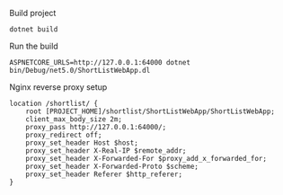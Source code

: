 ﻿Build project
    
    dotnet build

Run the build
 
    ASPNETCORE_URLS=http://127.0.0.1:64000 dotnet bin/Debug/net5.0/ShortListWebApp.dl

Nginx reverse proxy setup

    location /shortlist/ {
	    root [PROJECT_HOME]/shortlist/ShortListWebApp/ShortListWebApp;
	    client_max_body_size 2m;
        proxy_pass http://127.0.0.1:64000/; 
	    proxy_redirect off;
        proxy_set_header Host $host;
        proxy_set_header X-Real-IP $remote_addr;
        proxy_set_header X-Forwarded-For $proxy_add_x_forwarded_for;
        proxy_set_header X-Forwarded-Proto $scheme;
	    proxy_set_header Referer $http_referer;           
    }